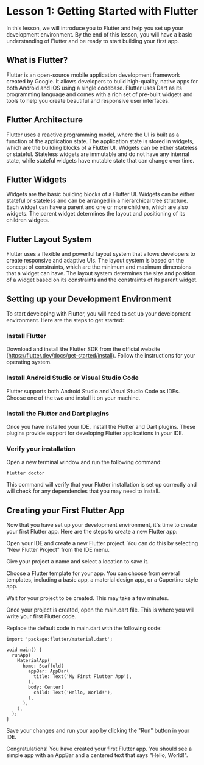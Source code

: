 # Lesson 1: Getting Started with Flutter

In this lesson, we will introduce you to Flutter and help you set up your development environment. By the end of this lesson, you will have a basic understanding of Flutter and be ready to start building your first app.

## What is Flutter?

Flutter is an open-source mobile application development framework created by Google. It allows developers to build high-quality, native apps for both Android and iOS using a single codebase. Flutter uses Dart as its programming language and comes with a rich set of pre-built widgets and tools to help you create beautiful and responsive user interfaces.

## Flutter Architecture

Flutter uses a reactive programming model, where the UI is built as a function of the application state. The application state is stored in widgets, which are the building blocks of a Flutter UI. Widgets can be either stateless or stateful. Stateless widgets are immutable and do not have any internal state, while stateful widgets have mutable state that can change over time.

## Flutter Widgets

Widgets are the basic building blocks of a Flutter UI. Widgets can be either stateful or stateless and can be arranged in a hierarchical tree structure. Each widget can have a parent and one or more children, which are also widgets. The parent widget determines the layout and positioning of its children widgets.

## Flutter Layout System

Flutter uses a flexible and powerful layout system that allows developers to create responsive and adaptive UIs. The layout system is based on the concept of constraints, which are the minimum and maximum dimensions that a widget can have. The layout system determines the size and position of a widget based on its constraints and the constraints of its parent widget.

## Setting up your Development Environment

To start developing with Flutter, you will need to set up your development environment. Here are the steps to get started:

### Install Flutter

Download and install the Flutter SDK from the official website (https://flutter.dev/docs/get-started/install). Follow the instructions for your operating system.

### Install Android Studio or Visual Studio Code

Flutter supports both Android Studio and Visual Studio Code as IDEs. Choose one of the two and install it on your machine.

### Install the Flutter and Dart plugins

Once you have installed your IDE, install the Flutter and Dart plugins. These plugins provide support for developing Flutter applications in your IDE.

### Verify your installation

Open a new terminal window and run the following command:

```
flutter doctor
```

This command will verify that your Flutter installation is set up correctly and will check for any dependencies that you may need to install.

## Creating your First Flutter App

Now that you have set up your development environment, it's time to create your first Flutter app. Here are the steps to create a new Flutter app:

Open your IDE and create a new Flutter project. You can do this by selecting "New Flutter Project" from the IDE menu.

Give your project a name and select a location to save it.

Choose a Flutter template for your app. You can choose from several templates, including a basic app, a material design app, or a Cupertino-style app.

Wait for your project to be created. This may take a few minutes.

Once your project is created, open the main.dart file. This is where you will write your first Flutter code.

Replace the default code in main.dart with the following code:

```
import 'package:flutter/material.dart';

void main() {
  runApp(
    MaterialApp(
      home: Scaffold(
        appBar: AppBar(
          title: Text('My First Flutter App'),
        ),
        body: Center(
          child: Text('Hello, World!'),
        ),
      ),
    ),
  );
}
```

Save your changes and run your app by clicking the "Run" button in your IDE.

Congratulations! You have created your first Flutter app. You should see a simple app with an AppBar and a centered text that says "Hello, World!".